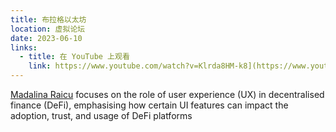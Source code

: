 ```yaml
---
title: 布拉格以太坊
location: 虚拟论坛
date: 2023-06-10
links:
  - title: 在 YouTube 上观看
    link: https://www.youtube.com/watch?v=Klrda8HM-k8](https://www.youtube.com/watch?v=h1mlRSByh54&t=3s
---
```


<a href="https://twitter.com/made_raicu" target="_blank">Madalina Raicu</a> focuses on the role of user experience (UX) in decentralised finance (DeFi), emphasising how certain UI features can impact the adoption, trust, and usage of DeFi platforms

